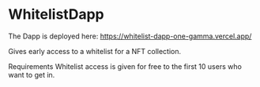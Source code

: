 # WhitelistDapp
The Dapp is deployed here: https://whitelist-dapp-one-gamma.vercel.app/

Gives early access to a whitelist for a NFT collection.

Requirements
Whitelist access is given for free to the first 10 users  who want to get in.
